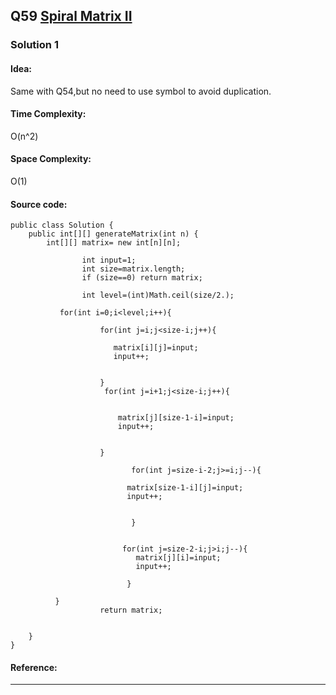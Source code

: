 ## Q59 [Spiral Matrix II ](https://leetcode.com/problems/spiral-matrix-ii/) 

### Solution 1
#### Idea:
Same with Q54,but no need to use symbol to avoid duplication.

#### Time Complexity:
O(n^2)
#### Space Complexity:
O(1)
#### Source code:
```
public class Solution {
    public int[][] generateMatrix(int n) {
        int[][] matrix= new int[n][n];
                
                int input=1;
                int size=matrix.length; 
                if (size==0) return matrix;
		      
		        int level=(int)Math.ceil(size/2.);
		       
		   for(int i=0;i<level;i++){
		        
		            for(int j=i;j<size-i;j++){
		                
		               matrix[i][j]=input;
		               input++;
		                
		             
		            }
		             for(int j=i+1;j<size-i;j++){
		            	 
		           
		                matrix[j][size-1-i]=input;
		                input++;
		               
		             
		            } 
		                	
		                   for(int j=size-i-2;j>=i;j--){
		                  
		                  matrix[size-1-i][j]=input;
		                  input++;
		         
		                
		                   } 
		              
		                
		              	 for(int j=size-2-i;j>i;j--){
		                    matrix[j][i]=input;
		                    input++;
		             
		                  }
		               
		  } 
                    return matrix;
        
        
    }
}
```
#### Reference:

---

